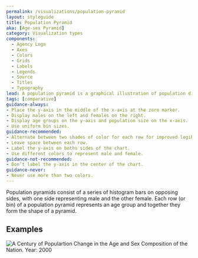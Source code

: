 ```yaml
---
permalink: /visualizations/population-pyramid
layout: styleguide
title: Population Pyramid
aka: [Age-sex Pyramid]
category: Visualization types
components:
  - Agency Logo
  - Axes
  - Colors
  - Grids
  - Labels
  - Legends
  - Source
  - Titles
  - Typography
lead: A population pyramid is a graphical illustration of population distribution across different age groups and genders.
tags: [comparative]
guidance-always:
- Place the y-axis in the middle of the x-axis at the zero marker.
- Display males on the left and females on the right.
- Display age groups on the y-axis and population size on the x-axis.
- Use uniform bin sizes.
guidance-recommended:
- Alternate between two shades of color for each row for improved legibility.
- Leave space between each row.
- Label the y-axis on boths sides of the chart.
- Use different colors to represent male and female.
guidance-not-recommended:
- Don’t label the y-axis in the center of the chart.
guidance-never:
- Never use more than two colors.
---
```


Population pyramids consist of a series of histogram bars on opposing sides, with one side representing male and the other female. Each row (or bin) of a population pyramid represents an age group and together they form the shape of a pyramid.

<h2>Examples</h2>
<div class="usa-chart-card">
  <div class="usa-chart-static">
    <img src="../assets/img/examples/pop-pyramid/pop-pyramid.jpg" alt="A Century of Populartion Change in the Age and Sex Composition of the Nation. Year: 2000">
  </div>
</div>